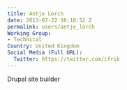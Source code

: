 ```yaml
---
title: Antje Lorch
date: 2013-07-22 16:10:52 Z
permalink: users/antje_lorch
Working Group:
- Technical
Country: United Kingdom
Social Media (Full URL):
  Twitter: https://twitter.com/ifrik
---
```


<p>Drupal site builder</p>
